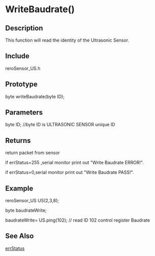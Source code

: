 # WriteBaudrate() #

## Description ##
This function will read the identity of the Ultrasonic Sensor. 

## Include ##
reroSensor_US.h

## Prototype ##
byte writeBaudrate(byte ID);

## Parameters ##
byte ID; //byte ID is ULTRASONIC SENSOR unique ID

## Returns ##
 return packet from sensor
 
if errStatus=255 ,serial monitor print out "Write Baudrate ERROR!".

if errStatus=0,serial monitor print out "Write Baudrate PASS!".

## Example ##
reroSensor_US US(2,3,8);

byte baudrateWrite;

baudrateWrite= US.ping(102); // read ID 102 control register Baudrate

## See Also ##

[errStatus](https://github.com/duckwalker/Cytron-Technology-Ultrasonic-Sensor/blob/wiki/example/Error%20Status.md)

